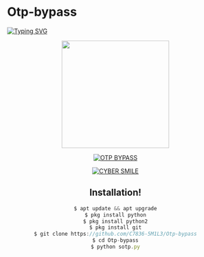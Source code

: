 # Otp-bypass

[![Typing SVG](https://readme-typing-svg.herokuapp.com?color=%23F70000&size=18&lines=Advanced+otp+bypassing+tool!;Don't+use+for+illegal+activities!..;This+tool+only+for+educational+purposes...;Coded+by+cyber+smile+%3A)](https://git.io/typing-svg)


<div align="center">
  <img border-radius: 15px src="https://telegra.ph/file/af6d0967d851f7b8fa77e.jpg" width="250" height="250"/>

 <p align="center">
    
<a href="#"><img title="OTP BYPASS"
 src="https://img.shields.io/badge/-OTP BYPASS%20TOOL-Red?&style=for-the-badge"></a>

<p align="center">
<a href="https://wa.me/+33643000003"><img title="CYBER SMILE" src="https://img.shields.io/badge/Cyber_smile-Contact me-CYBER SMILE/SMILE%20MON?color=Blue&style=for-the-badge&logo=whatsapp"></a>
 </p>


## Installation!

```js
$ apt update && apt upgrade
$ pkg install python
$ pkg install python2
$ pkg install git
$ git clone https://github.com/C7836-5M1L3/Otp-bypass
$ cd Otp-bypass
$ python sotp.py
```
      
```js

